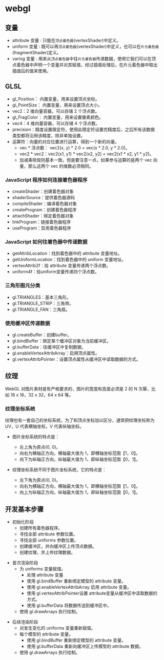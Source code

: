 # webgl


## 变量

* attribute 变量 : 只能在`顶点着色器`(vertexShader)中定义。
* uniform 变量 : 既可以再`顶点着色器`(vertexShader)中定义，也可以在`片元着色器`(fragmentShader)定义。
* varing 变量 : 用来从`顶点着色器`中往`片元着色器`传递数据，使用它我们可以在顶点着色器中声明一个变量并对其赋值，经过插值处理后，在片元着色器中取出插值后的值来使用。


## GLSL

+ gl_Position： 内置变量，用来设置顶点坐标。
+ gl_PointSize： 内置变量，用来设置顶点大小。
+ vec2：2 维向量容器，可以存储 2 个浮点数。
+ gl_FragColor： 内置变量，用来设置像素颜色。
+ vec4：4 维向量容器，可以存储 4 个浮点数。
+ precision：精度设置限定符，使用此限定符设置完精度后，之后所有该数据类型都将沿用该精度，除非单独设置。
+ 运算符：向量的对应位置进行运算，得到一个新的向量。
  - vec * 浮点数： vec2(x, y) * 2.0 = vec(x * 2.0, y * 2.0)。
  - vec2 * vec2：vec2(x1, y1) * vec2(x2, y2) = vec2(x1 * x2, y1 * y2)。
  - 加减乘除规则基本一致。但是要注意一点，如果参与运算的是两个 vec 向量，那么这两个 vec 的维数必须相同。


### JavaScript 程序如何连接着色器程序
+ createShader：创建着色器对象
+ shaderSource：提供着色器源码
+ compileShader：编译着色器对象
+ createProgram：创建着色器程序
+ attachShader：绑定着色器对象
+ linkProgram：链接着色器程序
+ useProgram：启用着色器程序


### JavaScript 如何往着色器中传递数据
+ getAttribLocation：找到着色器中的 attribute 变量地址。
+ getUniformLocation：找到着色器中的 uniform 变量地址。
+ vertexAttrib2f：给 attribute 变量传递两个浮点数。
+ uniform4f：给uniform变量传递四个浮点数。


### 三角形图元分类
+ gl.TRIANGLES：基本三角形。
+ gl.TRIANGLE_STRIP：三角带。
+ gl.TRIANGLE_FAN：三角扇。

### 使用缓冲区传递数据
+ gl.createBuffer：创建buffer。
+ gl.bindBuffer：绑定某个缓冲区对象为当前缓冲区。
+ gl.bufferData：往缓冲区中复制数据。
+ gl.enableVertexAttribArray：启用顶点属性。
+ gl.vertexAttribPointer：设置顶点属性从缓冲区中读取数据的方式。



## 纹理

WebGL 对图片素材是有严格要求的，图片的宽度和高度必须是 2 的 N 次幂，比如 16 x 16，32 x 32，64 x 64 等。

### 纹理坐标系统
纹理也有一套自己的坐标系统，为了和顶点坐标加以区分，通常把纹理坐标称为 UV，U 代表横轴坐标，V 代表纵轴坐标。

+ 图片坐标系统的特点是：
  - 左上角为原点(0, 0)。
  - 向右为横轴正方向，横轴最大值为 1，即横轴坐标范围【1，0】。
  - 向下为纵轴正方向，纵轴最大值为 1，即纵轴坐标范围【0，1】。

+ 纹理坐标系统不同于图片坐标系统，它的特点是：
  - 左下角为原点(0, 0)。
  - 向右为横轴正方向，横轴最大值为 1，即横轴坐标范围【1，0】。
  - 向上为纵轴正方向，纵轴最大值为 1，即纵轴坐标范围【0，1】。


## 开发基本步骤

+ 初始化阶段
  - 创建所有着色器程序。
  - 寻找全部 attribute 参数位置。
  - 寻找全部 uniforms 参数位置。
  - 创建缓冲区，并向缓冲区上传顶点数据。
  - 创建纹理，并上传纹理数据。
- 首次渲染阶段
  - 为 uniforms 变量赋值。
    + 处理 attribute 变量
    + 使用 gl.bindBuffer 重新绑定模型的 attribute 变量。
    + 使用 gl.enableVertexAttribArray 启用 attribute 变量。
    + 使用 gl.vertexAttribPointer设置 attribute变量从缓冲区中读取数据的方式。
    + 使用 gl.bufferData 将数据传送到缓冲区中。
  - 使用 gl.drawArrays 执行绘制。
+ 后续渲染阶段
  - 对发生变化的 uniforms 变量重新赋值。
  - 每个模型的 attribute 变量。
    + 使用 gl.bindBuffer 重新绑定模型的 attribute 变量。
    + 使用 gl.bufferData 重新向缓冲区上传模型的 attribute 数据。
  - 使用 gl.drawArrays 执行绘制。